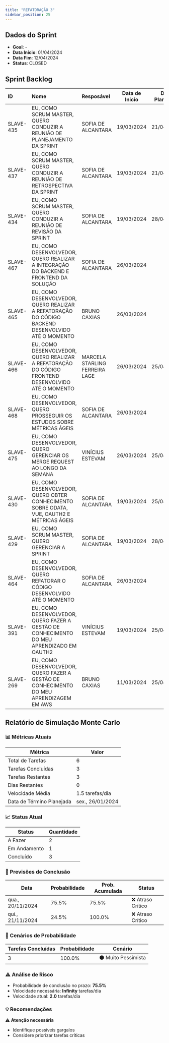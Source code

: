 ```yaml
---
title: "REFATORAÇÃO 3"
sidebar_position: 25
---
```

## Dados do Sprint
* **Goal**: -
* **Data Início**: 01/04/2024
* **Data Fim**: 12/04/2024
* **Status**: CLOSED

## Sprint Backlog

|ID |Nome |Resposável |Data de Inicío | Data Planejada | Status|
|:----    |:----|:--------  |:-------:       | :----------:  | :---: |
|SLAVE-435|EU, COMO SCRUM MASTER, QUERO CONDUZIR A REUNIÃO DE PLANEJAMENTO DA SPRINT|SOFIA DE ALCANTARA|19/03/2024|21/04/2024|CONCLUÍDO|
|SLAVE-437|EU, COMO SCRUM MASTER, QUERO CONDUZIR A REUNIÃO DE RETROSPECTIVA DA SPRINT|SOFIA DE ALCANTARA|19/03/2024|21/04/2024|EM ANDAMENTO|
|SLAVE-434|EU, COMO SCRUM MASTER, QUERO CONDUZIR A REUNIÃO DE REVISÃO DA SPRINT|SOFIA DE ALCANTARA|19/03/2024|28/04/2024|EM ANDAMENTO|
|SLAVE-467|EU, COMO DESENVOLVEDOR, QUERO REALIZAR A INTEGRAÇÃO DO BACKEND E FRONTEND DA SOLUÇÃO|SOFIA DE ALCANTARA|26/03/2024|-|CONCLUÍDO|
|SLAVE-465|EU, COMO DESENVOLVEDOR, QUERO REALIZAR A REFATORAÇÃO DO CÓDIGO BACKEND DESENVOLVIDO ATÉ O MOMENTO|BRUNO CAXIAS|26/03/2024|-|CONCLUÍDO|
|SLAVE-466|EU, COMO DESENVOLVEDOR, QUERO REALIZAR A REFATORAÇÃO DO CÓDIGO FRONTEND DESENVOLVIDO ATÉ O MOMENTO|MARCELA STARLING FERREIRA LAGE|26/03/2024|25/04/2024|CONCLUÍDO|
|SLAVE-468|EU, COMO DESENVOLVEDOR, QUERO PROSSEGUIR OS ESTUDOS SOBRE MÉTRICAS ÁGEIS|SOFIA DE ALCANTARA|26/03/2024|-|REABERTO|
|SLAVE-475|EU, COMO DESENVOLVEDOR, QUERO GERENCIAR OS MERGE REQUEST AO LONGO DA SEMANA|VINÍCIUS ESTEVAM|26/03/2024|25/04/2024|EM ANDAMENTO|
|SLAVE-430|EU, COMO DESENVOLVEDOR, QUERO OBTER CONHECIMENTO SOBRE ODATA, VUE, OAUTH2 E MÉTRICAS ÁGEIS|SOFIA DE ALCANTARA|19/03/2024|25/04/2024|EM ANDAMENTO|
|SLAVE-429|EU, COMO SCRUM MASTER, QUERO GERENCIAR A SPRINT|SOFIA DE ALCANTARA|19/03/2024|28/04/2024|EM ANDAMENTO|
|SLAVE-464|EU, COMO DESENVOLVEDOR, QUERO REFATORAR O CÓDIGO DESENVOLVIDO ATÉ O MOMENTO|SOFIA DE ALCANTARA|26/03/2024|-|EM ANDAMENTO|
|SLAVE-391|EU, COMO DESENVOLVEDOR, QUERO FAZER A GESTÃO DE CONHECIMENTO DO MEU APRENDIZADO EM OAUTH2|VINÍCIUS ESTEVAM|19/03/2024|25/04/2024|CONCLUÍDO|
|SLAVE-269|EU, COMO DESENVOLVEDOR, QUERO FAZER A GESTÃO DE CONHECIMENTO DO MEU APRENDIZAGEM EM AWS|BRUNO CAXIAS|11/03/2024|25/04/2024|CONCLUÍDO|

## Relatório de Simulação Monte Carlo

### 📊 Métricas Atuais

| Métrica | Valor |
|---------|-------|
| Total de Tarefas | 6 |
| Tarefas Concluídas | 3 |
| Tarefas Restantes | 3 |
| Dias Restantes | 0 |
| Velocidade Média | 1.5 tarefas/dia |
| Data de Término Planejada | sex., 26/01/2024 |

### 📈 Status Atual

| Status | Quantidade |
|--------|------------|
| A Fazer | 2 |
| Em Andamento | 1 |
| Concluído | 3 |

### 🎯 Previsões de Conclusão

| Data | Probabilidade | Prob. Acumulada | Status |
|------|---------------|-----------------|--------|
| qua., 20/11/2024 | 75.5% | 75.5% | ❌ Atraso Crítico |
| qui., 21/11/2024 | 24.5% | 100.0% | ❌ Atraso Crítico |

### 🎲 Cenários de Probabilidade

| Tarefas Concluídas | Probabilidade | Cenário |
|-------------------|---------------|----------|
| 3 | 100.0% | ⚫ Muito Pessimista |

### ⚠️ Análise de Risco

- Probabilidade de conclusão no prazo: **75.5%**
- Velocidade necessária: **Infinity** tarefas/dia
- Velocidade atual: **2.0** tarefas/dia

### 💡 Recomendações

⚠️ **Atenção necessária**
- Identifique possíveis gargalos
- Considere priorizar tarefas críticas

